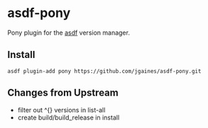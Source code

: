 # asdf-pony

Pony plugin for the [asdf](https://github.com/asdf-vm/asdf) version manager.

## Install

```
asdf plugin-add pony https://github.com/jgaines/asdf-pony.git
```

## Changes from Upstream

* filter out ^{} versions in list-all
* create build/build_release in install
